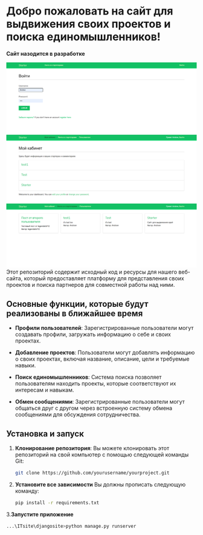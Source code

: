# Добро пожаловать на сайт для выдвижения своих проектов и поиска единомышленников!


**Сайт назодится в разработке**


![Пример скриншота сайта](example/start.png)
![Пример скриншота сайта](example/my.png)
![Пример скриншота сайта](example/main.png)
Этот репозиторий содержит исходный код и ресурсы для нашего веб-сайта, который предоставляет платформу для представления своих проектов и поиска партнеров для совместной работы над ними.

## Основные функции, которые будут реализованы в ближайшее время

- **Профили пользователей**: Зарегистрированные пользователи могут создавать профили, загружать информацию о себе и своих проектах.

- **Добавление проектов**: Пользователи могут добавлять информацию о своих проектах, включая название, описание, цели и требуемые навыки.

- **Поиск единомышленников**: Система поиска позволяет пользователям находить проекты, которые соответствуют их интересам и навыкам.

- **Обмен сообщениями**: Зарегистрированные пользователи могут общаться друг с другом через встроенную систему обмена сообщениями для обсуждения сотрудничества.

## Установка и запуск

1. **Клонирование репозитория**: Вы можете клонировать этот репозиторий на свой компьютер с помощью следующей команды Git:

   ```bash
   git clone https://github.com/yourusername/yourproject.git

2. **Установите все зависимости** Вы должны прописать следующую команду:
   ```bash
   pip install -r requirements.txt
3.**Запустите приложение**
   ```bash
   ...\ITsite\djangosite>python manage.py runserver
